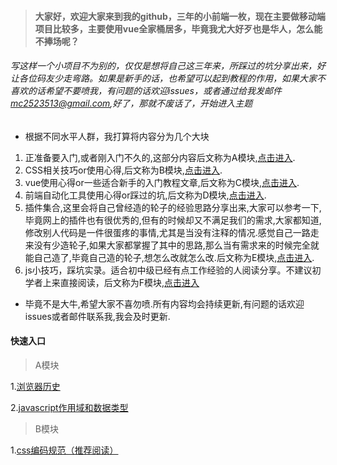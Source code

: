 > #### 大家好，欢迎大家来到我的github，三年的小前端一枚，现在主要做移动端项目比较多，主要使用vue全家桶居多，毕竟我尤大好歹也是华人，怎么能不捧场呢？

###### 写这样一个小项目不为别的，仅仅是想将自己这三年来，所踩过的坑分享出来，好让各位码友少走弯路。如果是新手的话，也希望可以起到教程的作用，如果大家不喜欢的话希望不要喷我，有问题的话欢迎issues，或者通过给我发邮件[mc2523513@gmail.com](https://www.google.com.hk),好了，那就不废话了，开始进入主题

- 根据不同水平人群，我打算将内容分为几个大块

1. 正准备要入门,或者刚入门不久的,这部分内容后文称为A模块,[点击进入](https://github.com/joker-danta/blog/tree/master/A).
2. CSS相关技巧or使用心得,后文称为B模块,[点击进入](https://github.com/joker-danta/blog/tree/master/B).
3. vue使用心得or一些适合新手的入门教程文章,后文称为C模块,[点击进入](https://github.com/joker-danta/blog/tree/master/C).
4. 前端自动化工具使用心得or踩过的坑,后文称为D模块,[点击进入](https://github.com/joker-danta/blog/tree/master/D).
5. 插件集合,这里会将自己曾经造的轮子的经验思路分享出来,大家可以参考一下,毕竟网上的插件也有很优秀的,但有的时候却又不满足我们的需求,大家都知道,修改别人代码是一件很蛋疼的事情,尤其是当没有注释的情况.感觉自己一路走来没有少造轮子,如果大家都掌握了其中的思路,那么当有需求来的时候完全就能自己造了,毕竟自己造的轮子,想怎么改就怎么改.后文称为E模块,[点击进入](https://github.com/joker-danta/blog/tree/master/E).
6. js小技巧，踩坑实录。适合初中级已经有点工作经验的人阅读分享。不建议初学者上来直接阅读，后文称为F模块,[点击进入](https://github.com/joker-danta/blog/tree/master/F)

- 毕竟不是大牛,希望大家不喜勿喷.所有内容均会持续更新,有问题的话欢迎issues或者邮件联系我,我会及时更新.

#### 快速入口
> A模块

1.[浏览器历史](https://github.com/joker-danta/blog/tree/master/A/step1)

2.[javascript作用域和数据类型](https://github.com/joker-danta/blog/tree/master/A/step2)

> B模块

1.[css编码规范（推荐阅读）](https://github.com/joker-danta/blog/tree/master/B/step1)